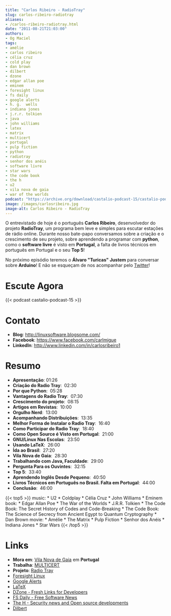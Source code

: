 ```yaml
---
title: "Carlos Ribeiro - RadioTray"
slug: carlos-ribeiro-radiotray
aliases:
- /carlos-ribeiro-radiotray.html
date: "2011-08-21T21:03:00"
authors:
- Og Maciel
tags:
- amélie
- carlos ribeiro
- célia cruz
- cold play
- dan brown
- dilbert
- dzone
- edgar allan poe
- eminem
- foresight linux
- fs daily
- google alerts
- h. g.  wells
- indiana jones
- j.r.r. tolkien
- java
- john williams
- latex
- matrix
- multicert
- portugal
- pulp fiction
- python
- radiotray
- senhor dos anéis
- software livre
- star wars
- the code book
- the h
- u2
- vila nova de gaia
- war of the worlds
podcast: "https://archive.org/download/castalio-podcast-15/castalio-podcast-15.mp3"
image: /images/carlosribeiro.jpg
image-alt: Carlos Ribeiro - RadioTray
---
```


O entrevistado de hoje é o português **Carlos Ribeiro**, desenvolvedor
do projeto **RadioTray**, um programa bem leve e simples para escutar
estações de rádio online. Durante nosso bate-papo conversamos sobre a
criação e o crescimento de seu projeto, sobre aprendendo a programar com
**python**, como o **software livre** é visto em **Portugal**, a falta
de livros técnicos em português em Portugal e o seu **Top 5**!

No próximo episódio teremos o **Álvaro \"Turicas\" Justem** para
conversar sobre **Arduino**! E não se esqueçam de nos acompanhar pelo
[Twitter](https://twitter.com/#!/castaliopod)!

<div class="clearfix"></div>

# Escute Agora

{{< podcast castalio-podcast-15 >}}

# Contato

- **Blog**: <http://linuxsoftware.blogsome.com/>
- **Facebook**: https://www.facebook.com/carlmigue
- **LinkedIn**: <http://www.linkedin.com/in/carlosribeiro1>

# Resumo

- **Apresentação**: 01:26
- **Criação do Radio Tray**:  02:30
- **Por que Python**:  05:28
- **Vantagens do Radio Tray**:  07:30
- **Crescimento do projeto**:  08:15
- **Artigos em Revistas**:  10:00
- **Orgulho Nerd**:  13:00
- **Acompanhando Distribuições**:  13:35
- **Melhor Forma de Instalar o Radio Tray**:  16:40
- **Como Participar do Radio Tray**:  18:40
- **Como Open Source é Visto em Portugal**:  21:00
- **GNU/Linux Nas Escolas**:  23:50
- **Usando LaTeX**:  26:00
- **Ída ao Brasil**:  27:20
- **Vila Nova de Gaia**:  28:30
- **Trabalhando com Java, Faculdade**:  29:00
- **Pergunta Para os Ouvintes**:  32:15
- **Top 5**:  33:40
- **Aprendendo Inglês Desde Pequeno**:  40:50
- **Livros Técnicos em Português no Brasil. Falta em Portugal**:
   44:00
- **Conclusão**:  46:00

{{< top5 >}}
music:
    * U2
    * Coldplay
    * Célia Cruz
    * John Williams
    * Eminem
book:
    * Edgar Allan Poe
    * The War of the Worlds
    * J.R.R. Tolkien
    * The Code Book: The Secret History of Codes and Code-Breaking
    * The Code Book: The Science of Secrecy from Ancient Egypt to Quantum Cryptography
    * Dan Brown
movie:
    * Amélie
    * The Matrix
    * Pulp Fiction
    * Senhor dos Anéis
    * Indiana Jones
    * Star Wars
{{< /top5 >}}

# Links

- **Mora em**: [Vila Nova de
  Gaia](http://www.flickr.com/photos/stewied/3107027239/) em
  **Portugal**
- **Trabalha**: [MULTICERT](http://www.multicert.com/)
- **Projeto**: [Radio Tray](http://radiotray.sf.net/)
- [Foresight Linux](http://foresightlinux.org)
- [Google Alerts](http://www.google.com/alerts)
- [LaTeX](http://www.latex-project.org/)
- [DZone - Fresh Links for
  Developers](http://www.dzone.com/links/index.html)
- [FS Daily - Free Software News](http://www.fsdaily.com/)
- [The H - Security news and Open source
  developments](http://www.h-online.com/)
- [Dilbert](http://www.dilbert.com/)
